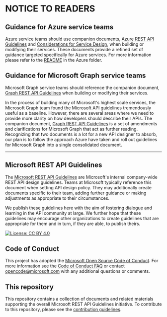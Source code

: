  # NOTICE TO READERS
 
 ## Guidance for Azure service teams
Azure service teams should use companion documents, [Azure REST API Guidelines](./azure/Guidelines.md) and [Considerations for Service Design](./azure/ConsiderationsForServiceDesign.md), when building or modifying their services. These documents provide a refined set of guidance targeted specifically for Azure services. For more information please refer to the [README](./azure/README.md) in the Azure folder. 
 
## Guidance for Microsoft Graph service teams
 Microsoft Graph service teams should reference the companion document, [Graph REST API Guidelines](./graph/GuidelinesGraph.md) when building or modifying their services.

In the process of building many of Microsoft's highest scale services, the Microsoft Graph team found the Microsoft API guidelines tremendously useful as a baseline. However, there are several areas where we need to provide more clarity on how developers should describe their APIs. The companion document, [Graph REST API Guidelines](./graph/GuidelinesGraph.md) is a set of amendments and clarifications for Microsoft Graph that act as further reading. Recognizing that two documents is a lot for a new API designer to absorb, our plan is to follow the approach Azure have taken and roll out guidelines for Microsoft Graph into a single consolidated document.

---

## Microsoft REST API Guidelines
The [Microsoft REST API Guidelines](Guidelines.md) are Microsoft's internal company-wide REST API design guidelines.
Teams at Microsoft typically reference this document when setting API design policy.
They may additionally create documents specific to their team, adding further guidance or making adjustments as appropriate to their circumstances.

We publish these guidelines here with the aim of fostering dialogue and learning in the API community at large.
We further hope that these guidelines may encourage other organizations to create guidelines that are appropriate for them and in turn, if they are able, to publish theirs.

[![License: CC BY 4.0](https://img.shields.io/badge/License-CC%20BY%204.0-lightgrey.svg)](https://creativecommons.org/licenses/by/4.0/)

## Code of Conduct
This project has adopted the [Microsoft Open Source Code of Conduct](https://opensource.microsoft.com/codeofconduct/). For more information see the [Code of Conduct FAQ](https://opensource.microsoft.com/codeofconduct/faq/) or contact [opencode@microsoft.com](mailto:opencode@microsoft.com) with any additional questions or comments.

## This repository
This repository contains a collection of documents and related materials supporting the overall Microsoft REST API Guidelines initiative. To contribute to this repository, please see the [contribution guidelines][contribution-guidance].

[contribution-guidance]: CONTRIBUTING.md
